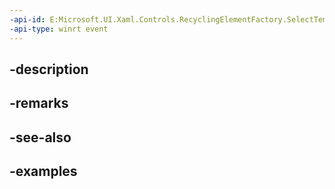 ```yaml
---
-api-id: E:Microsoft.UI.Xaml.Controls.RecyclingElementFactory.SelectTemplateKey
-api-type: winrt event
---
```


## -description

## -remarks

## -see-also

## -examples

